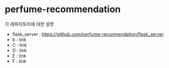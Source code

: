 # perfume-recommendation
각 레파지토리에 대한 설명
- flask_server : https://github.com/perfume-reconmendation/flask_server
- b : link
- C : link
- D : link
- E : link
- F : link
